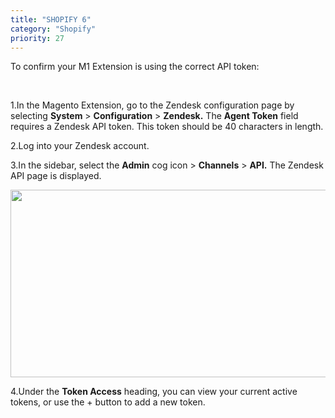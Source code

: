 ```yaml
---
title: "SHOPIFY 6"
category: "Shopify"
priority: 27
---
```


To confirm your M1 Extension is using the correct API token:

<br>

>
  1.In the Magento Extension, go to the Zendesk configuration page by selecting __System__ > __Configuration__ > __Zendesk.__ The __Agent Token__ field requires a Zendesk API token.  This token should be 40 characters in length.
  <br>

>
  2.Log into your Zendesk account.
  <br>

>
  3.In the sidebar, select the __Admin__ cog icon > __Channels__ > __API.__ The Zendesk API page is displayed.
>
  <img src="../../images/FAQ_M1_API.png" data-canonical-src="../../images/FAQ_M1_API.png" width="600" height="300" />
  
>
  4.Under the __Token Access__ heading, you can view your current active tokens, or use the + button to add a new token.
